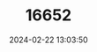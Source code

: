 ---
title: "16652"
category: "Peromyscus boylii"
draft: false
date: 2024-02-22 13:03:50
languages:
  English: ["Brush Mouse"]
---
